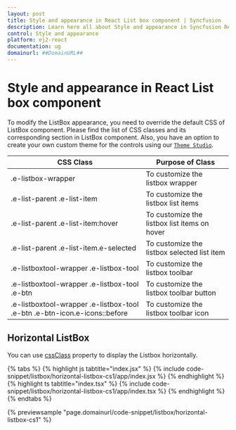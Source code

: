 ```yaml
---
layout: post
title: Style and appearance in React List box component | Syncfusion
description: Learn here all about Style and appearance in Syncfusion React List box component of Syncfusion Essential JS 2 and more.
control: Style and appearance 
platform: ej2-react
documentation: ug
domainurl: ##DomainURL##
---
```


# Style and appearance in React List box component

To modify the ListBox appearance, you need to override the default CSS of ListBox component. Please find the list of CSS classes and its corresponding section in ListBox component. Also, you have an option to create your own custom theme for the controls using our [`Theme Studio`](https://ej2.syncfusion.com/themestudio/?theme=material).

CSS Class | Purpose of Class
-----|-----
|.e-listbox-wrapper|To customize the listbox wrapper
|.e-list-parent .e-list-item|To customize the listbox list items
|.e-list-parent .e-list-item:hover|To customize the listbox list items on hover
|.e-list-parent .e-list-item.e-selected|To customize the listbox selected list item
|.e-listboxtool-wrapper .e-listbox-tool|To customize the listbox toolbar
|.e-listboxtool-wrapper .e-listbox-tool .e-btn|To customize the listbox toolbar button
|.e-listboxtool-wrapper .e-listbox-tool .e-btn .e-btn-icon.e-icons::before|To customize the listbox toolbar icon

## Horizontal ListBox

You can use [cssClass](https://ej2.syncfusion.com/react/documentation/api/list-box/#cssClass) property to display the Listbox horizontally.

{% tabs %}
{% highlight js tabtitle="index.jsx" %}
{% include code-snippet/listbox/horizontal-listbox-cs1/app/index.jsx %}
{% endhighlight %}
{% highlight ts tabtitle="index.tsx" %}
{% include code-snippet/listbox/horizontal-listbox-cs1/app/index.tsx %}
{% endhighlight %}
{% endtabs %}

 {% previewsample "page.domainurl/code-snippet/listbox/horizontal-listbox-cs1" %}